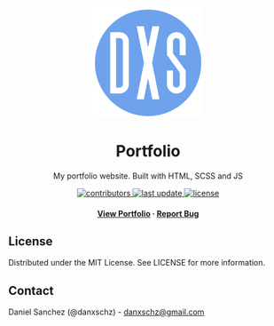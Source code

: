 <div align="center">
  <img src="https://raw.githubusercontent.com/danxschz/danxschz/main/img/danxschz-logo.png" alt="logo" width="200" height="auto">
  <h1>Portfolio</h1>

  <p>
    My portfolio website. Built with HTML, SCSS and JS
  </p>

  <p>
    <a href="https://github.com/danxschz/portfolio/graphs/contributors">
      <img src="https://img.shields.io/github/contributors/danxschz/portfolio" alt="contributors">
    </a>
    <a href="https://github.com/danxschz/portfolio/commits/main">
      <img src="https://img.shields.io/github/last-commit/danxschz/portfolio" alt="last update">
    </a>
    <a href="https://github.com/danxschz/portfolio/blob/master/LICENSE">
      <img src="https://img.shields.io/github/license/danxschz/portfolio.svg" alt="license">
    </a>
  </p>

  <h4>
    <a href="https://danxschz.github.io/portfolio">View Portfolio</a>
    <span> · </span>
    <a href="https://github.com/danxschz/portfolio/issues/">Report Bug</a>
  </h4>
</div>

## License

Distributed under the MIT License. See LICENSE for more information.

## Contact

Daniel Sanchez (@danxschz) - danxschz@gmail.com